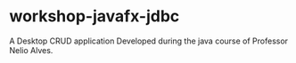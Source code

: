 # workshop-javafx-jdbc

A Desktop CRUD application Developed during the java course of Professor Nelio Alves.
